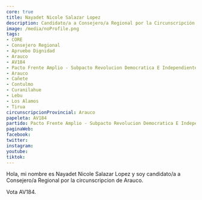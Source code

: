 ```yaml
---
core: true
title: Nayadet Nicole Salazar Lopez
description: Candidato/a a Consejero/a Regional por la Circunscripción de Arauco
image: /media/noProfile.png
tags:
- CORE
- Consejero Regional
- Apruebo Dignidad
- Arauco
- AV184
- Pacto Frente Amplio - Subpacto Revolucion Democratica E Independientes - Partido Republicano De Chile
- Arauco
- Cañete
- Contulmo
- Curanilahue
- Lebu
- Los Alamos
- Tirua
circunscripcionProvincial: Arauco
papeleta: AV184
partido: Pacto Frente Amplio - Subpacto Revolucion Democratica E Independientes - Partido Republicano De Chile
paginaWeb:
facebook:
twitter:
instagram:
youtube:
tiktok:
---
```

Hola, mi nombre es Nayadet Nicole Salazar Lopez y soy candidato/a a Consejero/a Regional por la circunscripcion de Arauco.

Vota AV184.